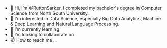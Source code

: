 - 👋 Hi, I’m @RuttonSarker. I completed my bachelor's degree in Computer Science from North South University. 
- 👀 I'm interested in Data Science, especially Big Data Analytics, Machine & Deep Learning and Natural Language Processing.
- 🌱 I’m currently learning 
- 💞️ I’m looking to collaborate on
- 📫 How to reach me ...

<!---
RuttonSarker/RuttonSarker is a ✨ special ✨ repository because its `README.md` (this file) appears on your GitHub profile.
You can click the Preview link to take a look at your changes.
--->
